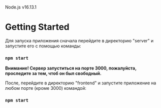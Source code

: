 Node.js v16.13.1

# Getting Started

Для запуска приложения сначала перейдите в директорию "server" и запустите его с помощью команды:

### `npm start`

**Внимание! Сервер запуститься на порте 3000, пожалуйста, проследите за тем, чтоб он был свободный.**

После, перейдите в директорию "frontend" и запустите приложение на любом порте (кроме 3000) командой:

### `npm start`
